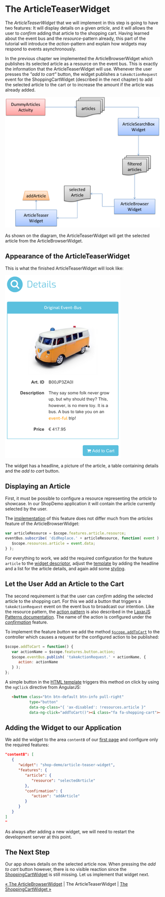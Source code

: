 # The ArticleTeaserWidget

The _ArticleTeaserWidget_ that we will implement in this step is going to have two features:
It will display details on a given *article*, and it will allows the user to *confirm* adding that article to the shopping cart.
Having learned about the event bus and the *resource*-pattern already, this part of the tutorial will introduce the *action*-pattern and explain how widgets may respond to events asynchronously.

In the previous chapter we implemented the ArticleBrowserWidget which publishes its selected article as a resource on the event bus.
This is exactly the information that the ArticleTeaserWidget will use.
Whenever the user presses the _"add to cart"_ button, the widget publishes a `takeActionRequest` event for the ShoppingCartWidget (described in the next chapter) to add the selected article to the cart or to increase the amount if the article was already added.

![Step 6](img/step6.png)

As shown on the diagram, the ArticleTeaserWidget will get the selected article from the ArticleBrowserWidget.


## Appearance of the ArticleTeaserWidget

This is what the finished ArticleTeaserWidget will look like:

![ArticleTeaserWidget](img/article_teaser_widget.png)

The widget has a headline, a picture of the article, a table containing details and the *add to cart* button.


## Displaying an Article

First, it must be possible to configure a resource representing the *article* to showcase.
In our ShopDemo application it will contain the article currently selected by the user.

The [implementation](../../includes/widgets/shop-demo/article-teaser-widget/article-teaser-widget.js#L17-20) of this feature does not differ much from the *articles* feature of the ArticleBrowserWidget:

```javascript
var articleResource = $scope.features.article.resource;
eventBus.subscribe( 'didReplace.' + articleResource, function( event ) {
   $scope.resources.article = event.data;
} );
```

For everything to work, we add the required configuration for the feature `article` to the [widget descriptor](../../includes/widgets/shop-demo/article-teaser-widget/widget.json#L16-26), adjust the [template](../../includes/widgets/shop-demo/article-teaser-widget/default.theme/article-teaser-widget.html) by adding the headline and a list for the article details, and again add some [styling](../../includes/widgets/shop-demo/article-teaser-widget/default.theme/css/article-teaser-widget.css).


## Let the User Add an Article to the Cart

The second requirement is that the user can *confirm* adding the selected article to the shopping cart.
For this we add a button that triggers a `takeActionRequest` event on the event bus to broadcast our intention.
Like the resource pattern, the [action pattern](https://github.com/LaxarJS/laxar-patterns/blob/master/docs/patterns/actions.md#action-patterns) is also described in the [LaxarJS Patterns documentation](https://github.com/LaxarJS/laxar-patterns/blob/master/docs/index.md#laxarjs-patterns).
The name of the action is configured under the [*confirmation*](../../includes/widgets/shop-demo/article-teaser-widget/widget.json#L28-38) feature.

To implement the feature *button* we add the method [`$scope.addToCart`](../../includes/widgets/shop-demo/article-teaser-widget/article-teaser-widget.js#L24-29) to the controller which causes a request for the configured action to be published:

```javascript
$scope.addToCart = function() {
   var actionName = $scope.features.button.action;
   $scope.eventBus.publish( 'takeActionRequest.' + actionName, {
      action: actionName
   } );
};
```

A simple button in the [HTML template](../../includes/widgets/shop-demo/article-teaser-widget/default.theme/article-teaser-widget.html#L38-41) triggers this method on click by using the `ngClick` directive from AngularJS:

```html
   <button class="btn btn-default btn-info pull-right"
           type="button"
           data-ng-class="{ 'ax-disabled': !resources.article }"
           data-ng-click="addToCart()"><i class="fa fa-shopping-cart"></i> Add to Cart</button>
```


## Adding the Widget to our Application

We add the widget to the area `contentB` of our [first page](../../application/pages/shop_demo.json#L43-55) and configure only the required features:

```json
"contentB": [
   {
      "widget": "shop-demo/article-teaser-widget",
      "features": {
         "article": {
            "resource": "selectedArticle"
         },
         "confirmation": {
            "action": "addArticle"
         }
      }
   }
]
"
```

As always after adding a new widget, we will need to restart the development server at this point.


## The Next Step

Our app shows details on the selected article now.
When pressing the *add to cart* button however, there is no visible reaction since the [ShoppingCartWidget](07_shopping_cart_widget.md) is still missing.
Let us implement that widget next.

[« The ArticleBrowserWidget](05_article_browser_widget.md) | The ArticleTeaserWidget | [The ShoppingCartWidget »](07_shopping_cart_widget.md)
